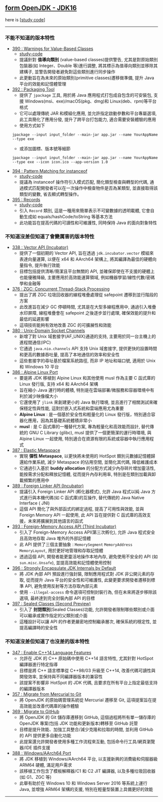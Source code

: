 ## [form OpenJDK - JDK16](https://openjdk.org/projects/jdk/16)

here is [[study code](./src/test/java/org/aery/study/jdk16)]

---

### 不能不知道的版本特性

- [390 : Warnings for Value-Based Classes](https://openjdk.org/jeps/390)
    - [study-code](./src/test/java/org/aery/study/jdk16/JEP390_Warnings_for_ValueBased_Classes.java)
    - 提議針對 **值導向類別** (value-based classes)提供警告, 尤其是對原始類別包裝器(如 Integer、Double 等)進行調整, 將其標示為值導向類別並移除其建構子,
      並警告開發者避免對這些類別進行同步操作
    - 此更動旨在為未來的原始類別(primitive classes)遷移做準備, 提升 Java 平台的效能和記憶體管理
- [392 : Packaging Tool](https://openjdk.org/jeps/392)
    - 提供了 `jpackage` 工具, 用於將 Java 應用程式打包成自包含的可安裝包, 支援 Windows(msi、exe)/macOS(pkg、dmg)和 Linux(deb、rpm)等平台格式
    - 它可以處理傳統 JAR 和模組化應用, 並允許指定啟動參數和平台專屬選項, 此工具簡化了應用分發, 提升了跨平台打包能力, 適合需要安裝體驗的應用
    - 使用方式如下
    ```
    jpackage --input input_folder --main-jar app.jar --name YourAppName --type exe
    ```
    - 或添加圖標、版本號等細節
    ```
    jpackage --input input_folder --main-jar app.jar --name YourAppName --type exe --icon icon.ico --app-version 1.0
    ```
- [394 : Pattern Matching for instanceof](https://openjdk.org/jeps/394)
    - [study-code](./src/test/java/org/aery/study/jdk16/JEP394_Pattern_Matching_for_instanceof.java)
    - 提議為 instanceof 操作符引入模式匹配, 簡化類型檢查與轉型的代碼, 通過模式匹配開發者可以在一次操作中檢查物件是否為某類型, 並直接取得該類型的變數,
      省去顯式轉型操作。
- [395 : Records](https://openjdk.org/jeps/395)
    - [study-code](./src/test/java/org/aery/study/jdk16/JEP395_Records.java)
    - 引入 `Record` 類別, 這是一種用來簡單表示不可變數據的透明載體, 它會自動生成如 equals/hashCode/toString 等基本方法
    - 此功能旨在提高代碼的可讀性和可維護性, 同時保持 Java 的面向對象特性

### 不知道沒差但知道了會變厲害的版本特性

- [338 : Vector API (Incubator)](https://openjdk.org/jeps/338)
    - 提供了一個初期的 Vector API, 旨在透過 `jdk.incubator.vector` 模組來表達向量運算, 以便在 x64 和 AArch64 架構上, 將其編譯為最佳的硬體向量指令,
      提升執行效能
    - 目標包括提供清晰/簡潔且平台無關的 API, 並確保即使在不支援的硬體上也能優雅降級, 主要應用於高效能運算領域, 例如機器學習/線性代數/密碼學和金融等
- [376 : ZGC: Concurrent Thread-Stack Processing](https://openjdk.org/jeps/376)
    - 提出了將 ZGC 垃圾回收器的線程堆疊處理從 safepoint 遷移到並行階段的方案
    - 此改進旨在減少 GC 停頓時間, 尤其是在大型多線程應用中, 通過引入堆疊水印屏障, 線程堆疊會在 safepoint 之後逐步並行處理, 確保效能的提升和最低的延遲影響
    - 這項技術能夠有效地改善 ZGC 的可擴展性和效能
- [380 : Unix-Domain Socket Channels](https://openjdk.org/jeps/380)
    - 新增了對 Unix 域套接字(AF_UNIX)通道的支持, 主要用於同一台主機上的進程間通信(IPC)
    - 它通過 `java.nio.channels` API 支持 Unix 域套接字, 提供更快的設置時間和更高的數據吞吐量, 提高了本地通信的效率和安全性
    - 這些套接字的尋址基於檔案系統路徑, 而非 IP 地址和端口號, 適用於 Unix 和 Windows 10 平台
- [386 : Alpine Linux Port](https://openjdk.org/jeps/386)
    - 要是將 JDK 移植到 Alpine Linux 和其他使用 musl 作為主要 C 函式庫的 Linux 發行版, 支持 x64 和 AArch64 架構
    - 旨在縮小 Java 運行時的體積, 特別是在雲端部署/微服務和容器環境中有利於減少映像檔大小
    - 它還使用了 `jlink` 來創建更小的 Java 執行環境, 並且進行了相關測試來確保穩定性與性能, 這對於嵌入式系統和雲端應用尤為重要
    - **Alpine Linux** : 是一個基於安全性和輕量化的 Linux 發行版，特別適合容器化應用，因為其基礎系統體積非常小
    - **musl** : 是 C 函式庫的一種替代方案, 專為輕量化和高效能而設計, 替代傳統的 GNU C Library (glibc), musl 提供了一個更簡潔的運行時環境, 與 Alpine
      Linux 一起使用, 特別適合在資源有限的系統或容器中執行應用程式
- [387 : Elastic Metaspace](https://openjdk.org/jeps/387)
    - 實現 **彈性 Metaspace**, 以更快將未使用的 HotSpot 類別元數據記憶體歸還給作業系統, 減少 Metaspace 的佔用空間, 並簡化其代碼, 降低維護成本
    - 它通過引入基於 **buddy allocation** 的分配方式減少內存碎片增加靈活性, 能按需求分配和釋放記憶體, 從而提升內存利用率, 特別是在類別加載與卸載頻繁的應用中
- [389 : Foreign Linker API (Incubator)](https://openjdk.org/jeps/389)
    - 提議引入 Foreign Linker API (孵化器模式), 允許 Java 程式以純 Java 方式進行與本機代碼(如 C 函式庫)的互操作, 替代傳統的 Java Native Interface (
      JNI)
    - 這個 API 簡化了與外部函式的綁定過程, 提高了可用性與效能, 並與 Foreign Memory API 一起使用, 此 API 旨在提供對 C 函式庫的高效支援，未來將擴展到其他語言的函式
- [393 : Foreign-Memory Access API (Third Incubator)](https://openjdk.org/jeps/393)
    - 引入了 Foreign-Memory Access API(第三次孵化), 允許 Java 程式安全且高效地存取 Java 堆外的外部記憶體
    - 此 API 提供了三個主要抽象 : `MemorySegment` `MemoryAddress` `MemoryLayout`, 用於更好地管理和存取記憶體
    - 透過這個 API, 開發者能更靈活地操作本地內存, 避免使用不安全的 API (如 `sun.misc.Unsafe`), 並提高效能和記憶體使用控制
- [396 : Strongly Encapsulate JDK Internals by Default](https://openjdk.org/jeps/396)
    - 將 JDK 內部 API 預設進行強封裝, 限制應用程式對 JDK 非公開元素的存取, 從而提升 Java 平台的安全性和可維護性, 此變更要求開發者遷移到標準 API,
      避免使用反射等方法存取內部元素
    - 使用 `--illegal-access` 命令選項可控制封裝行為, 但在未來將逐步移除該選項, 最終達到完全封裝內部 API 的目標
- [397 : Sealed Classes (Second Preview)](https://openjdk.org/jeps/397)
  - 引入了 **封閉類別**(Sealed Classes)功能, 允許開發者限制哪些類別或介面可以繼承或實作指定的父類別或介面
  - 這種設計可以讓 API 的作者更嚴密地控制繼承層次, 確保系統的穩定性, 並提高編譯時的安全性

### 不知道沒差但知道了也沒差的版本特性

- [347 : Enable C++14 Language Features](https://openjdk.org/jeps/347)
    - 允許在 JDK 的 C++ 原始碼中使用 C++14 語言特性, 尤其針對 HotSpot 編譯器進行特定指導
    - 目標是將 C++ 語言標準從 C++98/03 升級至 C++14, 改善代碼可讀性與開發效率, 並保持與不同編譯器版本的兼容性
    - 該提案不影響非 HotSpot 的 JDK 代碼, 且要求在所有平台上指定最低支持的編譯器版本
- [357 : Migrate from Mercurial to Git](https://openjdk.org/jeps/357)
    - 將 OpenJDK 的原始碼管理系統從 Mercurial 遷移至 Git, 這項提案旨在提高效能並改善代碼庫的操作體驗
- [369 : Migrate to GitHub](https://openjdk.org/jeps/369)
    - 將 OpenJDK 的 Git 儲存庫遷移到 GitHub, 這個過程將所有單一儲存庫的 OpenJDK 專案(包括 JDK 功能和更新版本)轉移至 GitHub 託管
    - 目標是提升效能、加強工具整合/減少克隆和拉取的時間, 並利用 GitHub 的 API 提供更多自動化功能
    - 此提案還允許開發者使用多種工作流程來互動, 包括命令行工具/網頁瀏覽器/IDE 插件支援
- [388 : Windows/AArch64 Port](https://openjdk.org/jeps/388)
    - 將 JDK 移植到 Windows/AArch64 平台, 以支援新興的消費級和伺服器級 ARM64 硬體, 滿足用戶需求
    - 該移植工作包含了模板解釋器/C1 和 C2 JIT 編譯器, 以及多種垃圾回收器(如 G1、ZGC 等)
    - 此舉有助於在 Windows 10 和 Windows Server 2016 等系統上運行 Java, 並增強 ARM64 架構的支援, 特別在輕量型裝置上具備更好的效能

---

